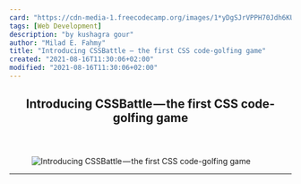 ```yaml
---
card: "https://cdn-media-1.freecodecamp.org/images/1*yDgSJrVPPH70Jdh6KUyokA.png"
tags: [Web Development]
description: "by kushagra gour"
author: "Milad E. Fahmy"
title: "Introducing CSSBattle — the first CSS code-golfing game"
created: "2021-08-16T11:30:06+02:00"
modified: "2021-08-16T11:30:06+02:00"
---
```

<div class="site-wrapper">
<main id="site-main" class="site-main outer">
<div class="inner">
<article class="post-full post tag-web-development tag-css tag-games tag-front-end-development tag-technology ">
<header class="post-full-header">
<h1 class="post-full-title">Introducing CSSBattle — the first CSS code-golfing game</h1>
</header>
<figure class="post-full-image">
<picture>
<source media="(max-width: 700px)" sizes="1px" srcset="data:image/gif;base64,R0lGODlhAQABAIAAAAAAAP///yH5BAEAAAAALAAAAAABAAEAAAIBRAA7 1w">
<source media="(min-width: 701px)" sizes="(max-width: 800px) 400px,
(max-width: 1170px) 700px,
1400px" srcset="https://cdn-media-1.freecodecamp.org/images/1*yDgSJrVPPH70Jdh6KUyokA.png 300w,
https://cdn-media-1.freecodecamp.org/images/1*yDgSJrVPPH70Jdh6KUyokA.png 600w,
https://cdn-media-1.freecodecamp.org/images/1*yDgSJrVPPH70Jdh6KUyokA.png 1000w,
https://cdn-media-1.freecodecamp.org/images/1*yDgSJrVPPH70Jdh6KUyokA.png 2000w">
<img onerror="this.style.display='none'" src="https://cdn-media-1.freecodecamp.org/images/1*yDgSJrVPPH70Jdh6KUyokA.png" alt="Introducing CSSBattle — the first CSS code-golfing game">
</picture>
</figure>
<section class="post-full-content">
<div class="post-content medium-migrated-article">
</div>
<hr>
</section>
</article>
</div>
</main>
</div>
<!-- Google Tag Manager (noscript) -->
<!-- End Google Tag Manager (noscript) -->
